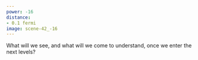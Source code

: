 ```yaml
---
power: -16
distance:
- 0.1 fermi
image: scene-42_-16
---
```

What will we see, and what will we come to understand, once we enter the next levels?
